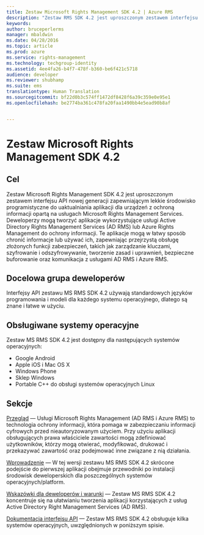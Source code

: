```yaml
---
title: Zestaw Microsoft Rights Management SDK 4.2 | Azure RMS
description: "Zestaw RMS SDK 4.2 jest uproszczonym zestawem interfejsu API nowej generacji zapewniającym lekkie środowisko programistyczne do uaktualniania aplikacji dla urządzeń z ochroną informacji."
keywords: 
author: bruceperlerms
manager: mbaldwin
ms.date: 04/28/2016
ms.topic: article
ms.prod: azure
ms.service: rights-management
ms.technology: techgroup-identity
ms.assetid: 4ee4fa26-b4f7-478f-b360-be6f421c5718
audience: developer
ms.reviewer: shubhamp
ms.suite: ems
translationtype: Human Translation
ms.sourcegitcommit: bf22d0b3c574ff1472df8428f6a39c359e0e95e1
ms.openlocfilehash: be2774ba361c478fa20faa1490bb4e5ead90b8af


---
```


# Zestaw Microsoft Rights Management SDK 4.2

## Cel ##

Zestaw Microsoft Rights Management SDK 4.2 jest uproszczonym zestawem interfejsu API nowej generacji zapewniającym lekkie środowisko programistyczne do uaktualniania aplikacji dla urządzeń z ochroną informacji opartą na usługach Microsoft Rights Management Services. Deweloperzy mogą tworzyć aplikacje wykorzystujące usługi Active Directory Rights Management Services (AD RMS) lub Azure Rights Management do ochrony informacji. Te aplikacje mogą w łatwy sposób chronić informacje lub używać ich, zapewniając przejrzystą obsługę złożonych funkcji zabezpieczeń, takich jak zarządzanie kluczami, szyfrowanie i odszyfrowywanie, tworzenie zasad i uprawnień, bezpieczne buforowanie oraz komunikacja z usługami AD RMS i Azure RMS.

## Docelowa grupa deweloperów ##

Interfejsy API zestawu MS RMS SDK 4.2 używają standardowych języków programowania i modeli dla każdego systemu operacyjnego, dlatego są znane i łatwe w użyciu.

## Obsługiwane systemy operacyjne ##

Zestaw MS RMS SDK 4.2 jest dostępny dla następujących systemów operacyjnych:

- Google Android
- Apple iOS i Mac OS X
- Windows Phone
- Sklep Windows
- Portable C++ do obsługi systemów operacyjnych Linux

## Sekcje ##

[Przegląd](overview.md) — Usługi Microsoft Rights Management (AD RMS i Azure RMS) to technologia ochrony informacji, która pomaga w zabezpieczaniu informacji cyfrowych przed nieautoryzowanym użyciem. Przy użyciu aplikacji obsługujących prawa właściciele zawartości mogą zdefiniować użytkowników, którzy mogą otwierać, modyfikować, drukować i przekazywać zawartość oraz podejmować inne związane z nią działania.

[Wprowadzenie](get-started.md) — W tej wersji zestawu MS RMS SDK 4.2 skrócone podejście do pierwszej aplikacji obejmuje przewodniki po instalacji środowisk deweloperskich dla poszczególnych systemów operacyjnych/platform.

[Wskazówki dla deweloperów i warunki](core-concepts.md) — Zestaw MS RMS SDK 4.2 koncentruje się na ułatwianiu tworzenia aplikacji korzystających z usług Active Directory Right Management Services (AD RMS).

[Dokumentacja interfejsu API](api-reference-4-2.md) — Zestaw MS RMS SDK 4.2 obsługuje kilka systemów operacyjnych, uwzględnionych w poniższym spisie.

 

 

 



<!--HONumber=Jun16_HO4-->


